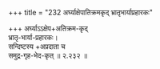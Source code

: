 +++
title = "232 अर्घ्याक्षेपातिक्रमकृद् भ्रातृभार्याप्रहारकः"

+++
अर्घ्याऽऽक्षेप+अतिक्रम-कृद्  
भ्रातृ-भार्या-प्रहारकः।  
सन्दिष्टस्य +अप्रदाता च  
समुद्र-गृह-भेद-कृत्  ॥ २.२३२ ॥
